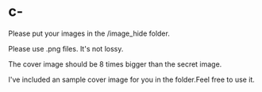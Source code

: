 # c-
Please put your images in the /image_hide folder.

Please use .png files. It's not lossy.

The cover image should be 8 times bigger than the secret image.

I've included an sample cover image for you in the folder.Feel free to use it.
